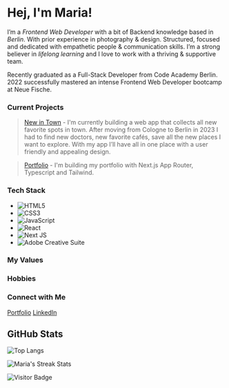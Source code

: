 # Hej, I'm Maria!

I’m a _Frontend Web Developer_ with a bit of Backend knowledge based in _Berlin_. With prior experience in photography & design. Structured, focused and dedicated with empathetic people & communication skills. I’m a strong believer in _lifelong learning_ and I love to work with a thriving & supportive team.

Recently graduated as a Full-Stack Developer from Code Academy Berlin. 2022 successfully mastered an intense Frontend Web Developer bootcamp at Neue Fische. 

### Current Projects

> [New in Town](https://github.com/marialitwa/mern-new-in-town) - I'm currently building a web app that collects all new favorite spots in town. After moving from Cologne to Berlin in 2023 I had to find new doctors, new favorite cafés, save all the new places I want to explore. With my app I’ll have all in one place with a user friendly and appealing design.

> [Portfolio](https://github.com/marialitwa/portfolio-web-developer) - I'm building my portfolio with Next.js App Router, Typescript and Tailwind. 


### Tech Stack

- ![HTML5](https://img.shields.io/badge/html5-%23E34F26.svg?style=for-the-badge&logo=html5&logoColor=white) 
- ![CSS3](https://img.shields.io/badge/css3-%231572B6.svg?style=for-the-badge&logo=css3&logoColor=white)
- ![JavaScript](https://img.shields.io/badge/javascript-%23323330.svg?style=for-the-badge&logo=javascript&logoColor=%23F7DF1E)
- ![React](https://img.shields.io/badge/react-%2320232a.svg?style=for-the-badge&logo=react&logoColor=%2361DAFB) 
- ![Next JS](https://img.shields.io/badge/Next-black?style=for-the-badge&logo=next.js&logoColor=white) 
- ![Adobe Creative Suite](https://img.shields.io/badge/adobe_creative_suite-%2331A8FF.svg?style=for-the-badge&logo=adobe&logoColor=white) 

### My Values


### Hobbies


### Connect with Me
[Portfolio](https://www.marialitwa.com)
[LinkedIn](https://www.linkedin.com/in/marialitwa/)


## GitHub Stats

![Top Langs](https://github-readme-stats.vercel.app/api/top-langs/?username=marialitwa&theme=react&hide=TeX&layout=compact)

![Maria's Streak Stats](https://github-readme-streak-stats.herokuapp.com/?user=marialitwa&theme=react&hide_border=false)

![Visitor Badge](https://visitor-badge.laobi.icu/badge?page_id=FelineHuhn.FelineHuhn)

